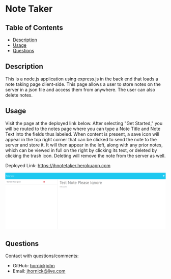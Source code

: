 # Note Taker

## Table of Contents
  
* [Description](#description)
* [Usage](#usage)
* [Questions](#questions)

## Description

This is a node.js application using express.js in the back end that loads a note taking page client-side. This page allows a user to store notes on the server in a  json file and access them from anywhere. The user can also delete notes.

## Usage

<p>Visit the page at the deployed link below. After selecting "Get Started," you will be routed to the notes page where you can type a Note Title and Note Text into the fields thus labeled. When content is present, a save icon will appear in the top right corner that can be clicked to send the note to the server and store it. It will then appear in the left, along with any prior notes, which can be viewed in full on the right by clicking its text, or deleted by clicking the trash icon. Deleting will remove the note from the server as well.</p>
<p>Deployed Link: <a href="https://jhnotetaker.herokuapp.com">https://jhnotetaker.herokuapp.com</a></p>
<img src="./assets/images/screenshot.png">

## Questions

Contact with questions/comments:
* GitHub: [hornickjohn](https://github.com/hornickjohn)
* Email: jhornick@live.com
    
